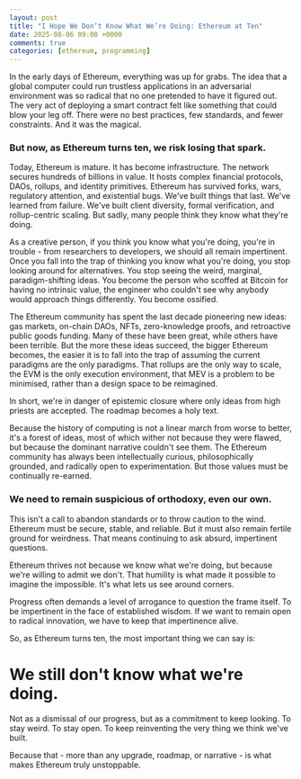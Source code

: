 ```yaml
---
layout: post
title: "I Hope We Don’t Know What We’re Doing: Ethereum at Ten"
date: 2025-08-06 09:00 +0000
comments: true
categories: [ethereum, programming]
---
```

In the early days of Ethereum, everything was up for grabs. The idea that a global computer could run trustless applications in an adversarial environment was so radical that no one pretended to have it figured out. The very act of deploying a smart contract felt like something that could blow your leg off. There were no best practices, few standards, and fewer constraints. And it was the magical.

### But now, as Ethereum turns ten, we risk losing that spark.

Today, Ethereum is mature. It has become infrastructure. The network secures hundreds of billions in value. It hosts complex financial protocols, DAOs, rollups, and identity primitives. Ethereum has survived forks, wars, regulatory attention, and existential bugs. We've built things that last. We've learned from failure. We've built client diversity, formal verification, and rollup-centric scaling. But sadly, many people think they know what they're doing.

As a creative person, if you think you know what you're doing, you're in trouble - from researchers to developers, we should all remain impertinent. Once you fall into the trap of thinking you know what you're doing, you stop looking around for alternatives. You stop seeing the weird, marginal, paradigm-shifting ideas. You become the person who scoffed at Bitcoin for having no intrinsic value, the engineer who couldn't see why anybody would approach things differently. You become ossified. 

The Ethereum community has spent the last decade pioneering new ideas: gas markets, on-chain DAOs, NFTs, zero-knowledge proofs, and retroactive public goods funding. Many of these have been great, while others have been terrible. But the more these ideas succeed, the bigger Ethereum becomes, the easier it is to fall into the trap of assuming the current paradigms are the only paradigms. That rollups are the only way to scale, the EVM is the only execution environment, that MEV is a problem to be minimised, rather than a design space to be reimagined.

In short, we're in danger of epistemic closure where only ideas from high priests are accepted. The roadmap becomes a holy text. 

Because the history of computing is not a linear march from worse to better, it's a forest of ideas, most of which wither not because they were flawed, but because the dominant narrative couldn't see them. The Ethereum community has always been intellectually curious, philosophically grounded, and radically open to experimentation. But those values must be continually re-earned.

### We need to remain suspicious of orthodoxy, even our own.

This isn't a call to abandon standards or to throw caution to the wind. Ethereum must be secure, stable, and reliable. But it must also remain fertile ground for weirdness. That means continuing to ask absurd, impertinent questions.

Ethereum thrives not because we know what we're doing, but because we're willing to admit we don't. That humility is what made it possible to imagine the impossible. It's what lets us see around corners.

Progress often demands a level of arrogance to question the frame itself. To be impertinent in the face of established wisdom. If we want to remain open to radical innovation, we have to keep that impertinence alive.

So, as Ethereum turns ten, the most important thing we can say is:

# We still don't know what we're doing.

Not as a dismissal of our progress, but as a commitment to keep looking. To stay weird. To stay open. To keep reinventing the very thing we think we've built.

Because that - more than any upgrade, roadmap, or narrative - is what makes Ethereum truly unstoppable.